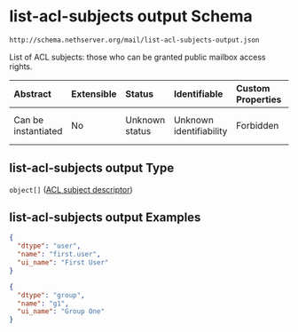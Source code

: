 # list-acl-subjects output Schema

```txt
http://schema.nethserver.org/mail/list-acl-subjects-output.json
```

List of ACL subjects: those who can be granted public mailbox access rights.

| Abstract            | Extensible | Status         | Identifiable            | Custom Properties | Additional Properties | Access Restrictions | Defined In                                                                                 |
| :------------------ | :--------- | :------------- | :---------------------- | :---------------- | :-------------------- | :------------------ | :----------------------------------------------------------------------------------------- |
| Can be instantiated | No         | Unknown status | Unknown identifiability | Forbidden         | Allowed               | none                | [list-acl-subjects-output.json](mail/list-acl-subjects-output.json "open original schema") |

## list-acl-subjects output Type

`object[]` ([ACL subject descriptor](mail-defs-acl-subject-descriptor.md))

## list-acl-subjects output Examples

```json
{
  "dtype": "user",
  "name": "first.user",
  "ui_name": "First User"
}
```

```json
{
  "dtype": "group",
  "name": "g1",
  "ui_name": "Group One"
}
```
